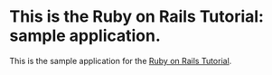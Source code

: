 # This is the Ruby on Rails Tutorial: sample application.
This is the sample application for the [Ruby on Rails Tutorial](http://www.mdrsesco.biz).